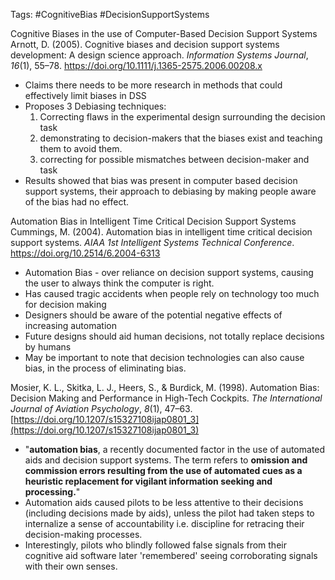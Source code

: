 Tags: #CognitiveBias #DecisionSupportSystems

Cognitive Biases in the use of Computer-Based Decision Support Systems
Arnott, D. (2005). Cognitive biases and decision support systems development: A design science approach. _Information Systems Journal_, _16_(1), 55–78. https://doi.org/10.1111/j.1365-2575.2006.00208.x
- Claims there needs to be more research in methods that could effectively limit biases in DSS
- Proposes 3 Debiasing techniques:
	 1) Correcting flaws in the experimental design surrounding the decision task
	 2) demonstrating to decision-makers that the biases exist and teaching them to avoid them.
	 3) correcting for possible mismatches between decision-maker and task
- Results showed that bias was present in computer based decision support systems, their approach to debiasing by making people aware of the bias had no effect.

Automation Bias in Intelligent Time Critical Decision Support Systems
Cummings, M. (2004). Automation bias in intelligent time critical decision support systems. _AIAA 1st Intelligent Systems Technical Conference_. https://doi.org/10.2514/6.2004-6313
- Automation Bias - over reliance on decision support systems, causing the user to always think the computer is right.
- Has caused tragic accidents when people rely on technology too much for decision making
- Designers should be aware of the potential negative effects of increasing automation
- Future designs should aid human decisions, not totally replace decisions by humans
- May be important to note that decision technologies can also cause bias, in the process of eliminating bias.

Mosier, K. L., Skitka, L. J., Heers, S., & Burdick, M. (1998). Automation Bias: Decision Making and Performance in High-Tech Cockpits. _The International Journal of Aviation Psychology_, _8_(1), 47–63. [https://doi.org/10.1207/s15327108ijap0801_3](https://doi.org/10.1207/s15327108ijap0801_3)
- "**automation bias**, a recently documented factor in the use of automated aids and decision support systems. The term refers to **omission and commission errors resulting from the use of automated cues as a heuristic replacement for vigilant information seeking and processing.**"
- Automation aids caused pilots to be less attentive to their decisions (including decisions made by aids), unless the pilot had taken steps to internalize a sense of accountability i.e. discipline for retracing their decision-making processes.
- Interestingly, pilots who blindly followed false signals from their cognitive aid software later 'remembered' seeing corroborating signals with their own senses.
